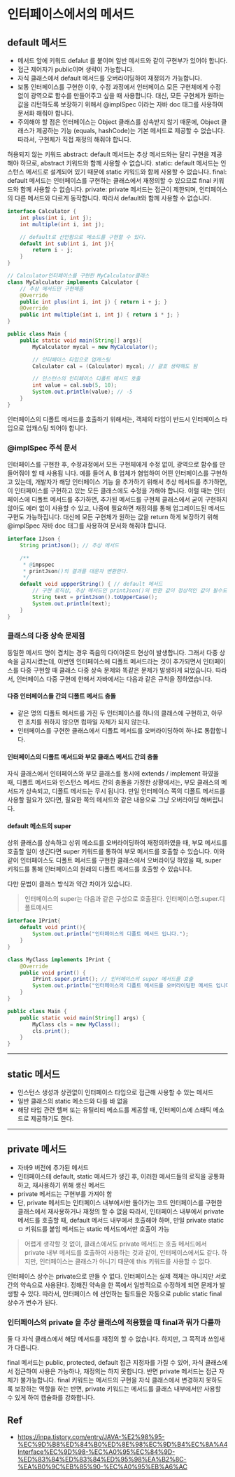 # 인터페이스에서의 메서드

## default 메서드

- 메서드 앞에 키워드 defalut 를 붙이며 일반 메서드와 같이 구현부가 있어야 합니다.
- 접근 제어자가 public이며 생략이 가능합니다.
- 자식 클래스에서 default 메서드를 오버라이딩하여 재정의가 가능합니다.
- 보통 인터페이스를 구현한 이후, 수정 과정에서 인터페이스 모든 구현체에게 수정 없이 광역으로 함수를
  만들어주고 싶을 때 사용합니다. 대신, 모든 구현체가 원하는 값을 리턴하도록 보장하기 위해서
  @implSpec 이라는 자바 doc 태그를 사용하여 문서화 해줘야 합니다.
- 주의해야 할 점은 인터페이스는 Object 클래스를 상속받지 않기 때문에, Object 클래스가 제공하는 기능
  (equals, hashCode)는 기본 메서드로 제공할 수 없습니다. 따라서, 구현체가 직접 재정의 해줘야
  합니다.

허용되지 않는 키워드
abstract: default 메서드는 추상 메서드와는 달리 구현을 제공해야 하므로, abstract 키워드와 함께 사용할 수 없습니다.
static: default 메서드는 인스턴스 메서드로 설계되어 있기 때문에 static 키워드와 함께 사용할 수 없습니다.
final: default 메서드는 인터페이스를 구현하는 클래스에서 재정의할 수 있으므로 final 키워드와 함께 사용할 수 없습니다.
private: private 메서드는 접근이 제한되며, 인터페이스의 다른 메서드와 다르게 동작합니다. 따라서 default와 함께 사용할 수 없습니다.

```java
interface Calculator {
    int plus(int i, int j);
    int multiple(int i, int j);

    // default로 선언함으로 메소드를 구현할 수 있다.
    default int sub(int i, int j){
        return i - j;
    }
}

// Calculator인터페이스를 구현한 MyCalculator클래스
class MyCalculator implements Calculator {
    // 추상 메서드만 구현해줌
    @Override
    public int plus(int i, int j) { return i + j; }
    @Override
    public int multiple(int i, int j) { return i * j; }
}

public class Main {
    public static void main(String[] args){
        MyCalculator mycal = new MyCalculator();

        // 인터페이스 타입으로 업캐스팅
        Calculator cal = (Calculator) mycal; // 괄호 생략해도 됨

        // 인스턴스의 인터페이스 디폴트 메서드 호출
        int value = cal.sub(5, 10);
        System.out.println(value); // -5
    }
}
```

인터페이스의 디폴트 메서드를 호출하기 위해서는, 객체의 타입이 반드시 인터페이스 타입으로 업캐스팅 되어야
합니다.

### @implSpec 주석 문서

인터페이스를 구현한 후, 수정과정에서 모든 구현체에게 수정 없이, 광역으로 함수를 만들어줘야 할 때 사용됩
니다. 예를 들어 A, B 업체가 협업하여 어떤 인터페이스를 구현하고 있는데, 개발자가 해당 인터페이스 기능
을 추가하기 위해서 추상 메서드를 추가하면, 이 인터페이스를 구현하고 있는 모든 클래스에도 수정을 가해야
합니다. 이럴 때는 인터페이스에 디폴트 메서드를 추가하면, 추가된 메서드를 구현체 클래스에서 굳이 구현하지
않아도 에러 없이 사용할 수 있고, 나중에 필요하면 재정의를 통해 업그레이드된 메서드 구현도 가능하집니다.
대신에 모든 구현체가 원하는 값을 return 하게 보장하기 위해 @implSpec 자바 doc 태그를 사용하여
문서화 해줘야 합니다.

```java
interface IJson {
    String printJson(); // 추상 메서드

    /**
     * @impspec
     * printJson()의 결과를 대문자 변환한다.
     */
    default void uppperString() { // default 메서드
        // 구현 로직상, 추상 메서드인 printJson()의 반환 값이 정상적인 값이 될수도 있고 null이되서 예외 오류가 발생할 수 있으니 @impspec 문서화를 한다.
        String text = printJson().toUpperCase();
        System.out.println(text);
    }
}
```

### 클래스의 다중 상속 문제점

동일한 메서드 명이 겹치는 경우 죽음의 다이아몬드 현상이 발생합니다. 그래서 다중 상속을 금지시켰는데,
이번엔 인터페이스에 디폴트 메서드라는 것이 추가되면서 인터페이스를 다중 구현할 때 클래스 다중 상속 문제와
똑같은 문제가 발생하게 되었습니다. 따라서, 인터페이스 다중 구현에 한해서 자바에서는 다음과 같은 규칙을
정하였습니다.

#### 다중 인터페이스들 간의 디폴트 메서드 충돌

- 같은 명의 디폴트 메서드를 가진 두 인터페이스를 하나의 클래스에 구현하고, 아무런 조치를 취하지 않으면
  컴파일 자체가 되지 않는다.
- 인터페이스를 구현한 클래스에서 디폴트 메서드를 오버라이딩하여 하나로 통합합니다.

#### 인터페이스의 디폴트 메서드와 부모 클래스 메서드 간의 충돌

자식 클래스에서 인터페이스와 부모 클래스를 동시에 extends / implement 하였을 때, 디폴트 메서드와
인스턴스 메서드 간의 충돌을 가정한 상황에서는, 부모 클래스의 메서드가 상속되고, 디폴트 메서드는 무시
됩니다. 만일 인터페이스 쪽의 디폴트 메서드를 사용할 필요가 있다면, 필요한 쪽의 메서드와 같은 내용으로
그냥 오버라이딩 해버립니다.

#### default 메소드의 super

상위 클래스를 상속하고 상위 메소드를 오버라이딩하여 재정의하였을 때, 부모 메서드를 호출할 일이 생긴다면
super 키워드를 통하여 부모 메서드를 호출할 수 있습니다. 이와 같이 인터페이스도 디폴트 메서드를 구현한
클래스에서 오버라이딩 하였을 때, super 키워드를 통해 인터페이스의 원래의 디폴트 메서드를 호출할 수
있습니다.

다만 문법이 클래스 방식과 약간 차이가 있습니다.

> 인터페이스의 super는 다음과 같은 구성으로 호출된다. 인터페이스명.super.디폴트메서드

```java
interface IPrint{
    default void print(){
        System.out.println("인터페이스의 디폴트 메서드 입니다.");
    }
}

class MyClass implements IPrint {
    @Override
    public void print() {
        IPrint.super.print(); // 인터페이스의 super 메서드를 호출
        System.out.println("인터페이스의 디폴트 메서드를 오버라이딩한 메서드 입니다.");
    }
}

public class Main {
    public static void main(String[] args) {
        MyClass cls = new MyClass();
        cls.print();
    }
}
```

---

## static 메서드

- 인스턴스 생성과 상관없이 인터페이스 타입으로 접근해 사용할 수 있는 메서드
- 일반 클래스의 static 메소드와 다를 바 없음
- 해당 타입 관련 헬퍼 또는 유틸리티 메소드를 제공할 때, 인터페이스에 스태틱 메소드로 제공하기도 한다.

---

## private 메서드

- 자바9 버전에 추가된 메서드
- 인터페이스테 default, static 메서드가 생긴 후, 이러한 메서드들의 로직을 공통화하고, 재사용하기
  위해 생신 메서드
- private 메서드는 구현부를 가져야 함
- 단, private 메서드는 인터페이스 내부에서만 돌아가는 코드
  인터페이스를 구현한 클래스에서 재사용하거나 재정의 할 수 없음
  따라서, 인터페이스 내부에서 private 메서드를 호출할 때, default 메서드 내부에서 호출해야 하며,
  만일 private staticㅁ 키워드를 붙임 메서드는 static 메서드에서만 호출이 가능

> 어렵게 생각할 것 없이, 클래스에서도 private 메서드는 호출 메서드에서 private 내부 메서드를
> 호출하여 사용하는 것과 같이, 인터페이스에서도 같다. 하지만, 인터페이스는 클래스가 아니기 때문에
> this 키워드를 사용할 수 없다.

인터페이스 상수는 private으로 만들 수 없다. 인터페이스는 실제 객체는 아니지만 서로 간의 약속으로
사용된다. 정해진 약속을 한 쪽에서 일방적으로 수정하게 되면 문제가 발생할 수 있다. 따라서, 인터페이스
에 선언하는 필드들은 자동으로 public static final 상수가 변수가 된다.

### 인터페이스의 private 을 추상 클래스에 적용했을 때 final과 뭐가 다를까

둘 다 자식 클래스에서 해당 메서드를 재정의 할 수 없습니다. 하지만, 그 목적과 쓰임새가 다릅니다.

final 메서드는 public, protected, default 접근 지정자를 가질 수 있어, 자식 클래스에서
접근하여 사용은 가능하나, 재정의는 하지 못합니다. 반면 private 메서드는 접근 자체가 불가능합니다.
final 키워드는 메서드의 구현을 자식 클래스에서 변경하지 못하도록 보장하는 역할을 하는 반면, private
키워드는 메서드를 클래스 내부에서만 사용할 수 있게 하여 캡슐화를 강화합니다.

## Ref

- https://inpa.tistory.com/entry/JAVA-%E2%98%95-%EC%9D%B8%ED%84%B0%ED%8E%98%EC%9D%B4%EC%8A%A4Interface%EC%9D%98-%EC%A0%95%EC%84%9D-%ED%83%84%ED%83%84%ED%95%98%EA%B2%8C-%EA%B0%9C%EB%85%90-%EC%A0%95%EB%A6%AC

